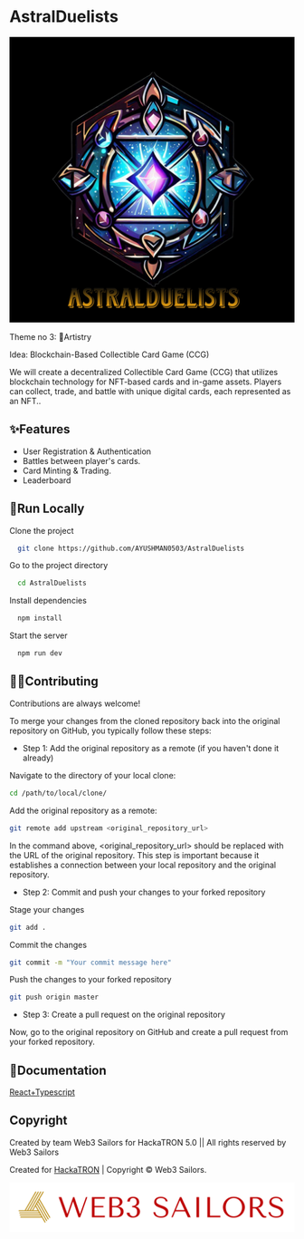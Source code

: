 # AstralDuelists

![logo](logo/Picsart_23-08-02_14-55-53-636.jpg)


Theme no 3: 🎯Artistry

Idea: Blockchain-Based Collectible Card Game (CCG)

We will create a decentralized Collectible Card Game (CCG) that utilizes blockchain technology for NFT-based cards and in-game assets. Players can collect, trade, and battle with unique digital cards, each represented as an NFT..

## ✨Features

- User Registration & Authentication
- Battles between player's cards.
- Card Minting & Trading.
- Leaderboard

## 🚀Run Locally

Clone the project

```bash
  git clone https://github.com/AYUSHMAN0503/AstralDuelists
```

Go to the project directory

```bash
  cd AstralDuelists
```

Install dependencies

```bash
  npm install
```

Start the server

```bash
  npm run dev
```

## 👨‍💻Contributing

Contributions are always welcome!

To merge your changes from the cloned repository back into the original repository on GitHub, you typically follow these steps:

- Step 1: Add the original repository as a remote (if you haven't done it already)

Navigate to the directory of your local clone:

```bash
cd /path/to/local/clone/
```

Add the original repository as a remote:

```bash
git remote add upstream <original_repository_url>
```

In the command above, <original_repository_url> should be replaced with the URL of the original repository. This step is important because it establishes a connection between your local repository and the original repository.

- Step 2: Commit and push your changes to your forked repository

Stage your changes

```bash
git add .
```

Commit the changes

```bash
git commit -m "Your commit message here"
```

Push the changes to your forked repository

```bash
git push origin master
```

- Step 3: Create a pull request on the original repository

Now, go to the original repository on GitHub and create a pull request from your forked repository.

## 📝Documentation

[React+Typescript](https://react-typescript-cheatsheet.netlify.app/)


## Copyright

Created by team Web3 Sailors for HackaTRON 5.0 || All rights reserved by Web3 Sailors


Created for [HackaTRON](https://trondao.org/hackatron/) | Copyright © Web3 Sailors.


![logo](logo/logo-transparent-png.png)